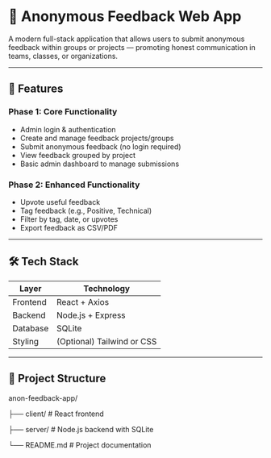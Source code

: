 # 🔐 Anonymous Feedback Web App

A modern full-stack application that allows users to submit anonymous feedback within groups or projects — promoting honest communication in teams, classes, or organizations.

---

## 🚀 Features

### Phase 1: Core Functionality
- Admin login & authentication
- Create and manage feedback projects/groups
- Submit anonymous feedback (no login required)
- View feedback grouped by project
- Basic admin dashboard to manage submissions

### Phase 2: Enhanced Functionality
- Upvote useful feedback
- Tag feedback (e.g., Positive, Technical)
- Filter by tag, date, or upvotes
- Export feedback as CSV/PDF

---

## 🛠 Tech Stack

| Layer     | Technology          |
|-----------|---------------------|
| Frontend  | React + Axios       |
| Backend   | Node.js + Express   |
| Database  | SQLite              |
| Styling   | (Optional) Tailwind or CSS |

---

## 📁 Project Structure
anon-feedback-app/

├── client/ # React frontend

├── server/ # Node.js backend with SQLite


└── README.md # Project documentation



